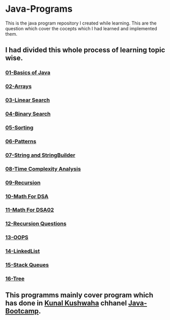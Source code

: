 # Java-Programs
This is the java program repository I created while learning. 
This are the question which cover the cocepts which I had learned and implemented them.

## I had divided this whole process of learning topic wise.

### [01-Basics of Java](JavaPrograms/01-Basics%20of%20Java/00StartHere.md)
### [02-Arrays](JavaPrograms/02-Arrays/00StartHere.md)
### [03-Linear Search](JavaPrograms/03-Linear%20Search/00StartHere.md)
### [04-Binary Search](JavaPrograms/04-Binary%20Search/00StartHere.md)
### [05-Sorting](JavaPrograms/05-Sorting/)
### [06-Patterns](JavaPrograms/06-Patterns/)
### [07-String and StringBuilder](JavaPrograms/07-String%20and%20StringBuilder/)
### [08-Time Complexity Analysis](JavaPrograms/08-Time%20Complexity%20Analysis/)
### [09-Recursion](JavaPrograms/09-Recursion/)
### [10-Math For DSA](JavaPrograms/10-Maths-For-DSA/)
### [11-Math For DSA02](JavaPrograms/11-Maths-For-DSA02/)
### [12-Recursion Questions](JavaPrograms/12-Recursion%20Questions/)
### [13-OOPS](JavaPrograms/13-OOPS/)
### [14-LinkedList](JavaPrograms/14-LinkedList/)
### [15-Stack Queues](JavaPrograms/15-StacksQueues/)
### [16-Tree](JavaPrograms/16-Tree/)

## This programms mainly cover program which has done in [Kunal Kushwaha](https://www.youtube.com/c/KunalKushwaha) chhanel [Java-Bootcamp](https://www.youtube.com/playlist?list=PL9gnSGHSqcnr_DxHsP7AW9ftq0AtAyYqJ).

